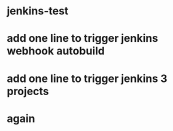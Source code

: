 # jenkins-test
# add one line to trigger jenkins webhook autobuild

# add one line to trigger jenkins 3 projects

# again
